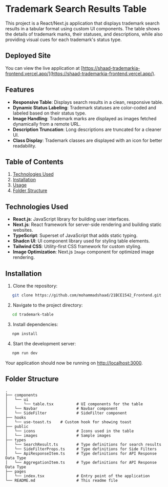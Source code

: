 # Trademark Search Results Table

This project is a React/Next.js application that displays trademark search results in a tabular format using custom UI components. The table shows the details of trademark marks, their statuses, and descriptions, while also providing visual cues for each trademark's status type.

## Deployed Site

You can view the live application at [https://shaad-trademarkia-frontend.vercel.app/](https://shaad-trademarkia-frontend.vercel.app/).

## Features

- **Responsive Table**: Displays search results in a clean, responsive table.
- **Dynamic Status Labeling**: Trademark statuses are color-coded and labeled based on their status type.
- **Image Handling**: Trademark marks are displayed as images fetched dynamically from a remote URL.
- **Description Truncation**: Long descriptions are truncated for a cleaner UI.
- **Class Display**: Trademark classes are displayed with an icon for better readability.

## Table of Contents

1. [Technologies Used](#technologies-used)
2. [Installation](#installation)
3. [Usage](#usage)
4. [Folder Structure](#folder-structure)

## Technologies Used

- **React.js**: JavaScript library for building user interfaces.
- **Next.js**: React framework for server-side rendering and building static websites.
- **TypeScript**: Superset of JavaScript that adds static typing.
- **Shadcn UI**: UI component library used for styling table elements.
- **Tailwind CSS**: Utility-first CSS framework for custom styling.
- **Image Optimization**: Next.js `Image` component for optimized image rendering.

## Installation

1. Clone the repository:

```bash
   git clone https://github.com/mohammadshaad/21BCE1542_Frontend.git
````

2. Navigate to the project directory:

```bash
   cd trademark-table
```

3. Install dependencies:

```bash
   npm install
```

4. Start the development server:

```bash
   npm run dev
```

   Your application should now be running on [http://localhost:3000](http://localhost:3000).


## Folder Structure

```
.
├── components
│   └── ui
│       └── table.tsx          # UI components for the table
│   └── Navbar                 # Navbar component
│   └── SideFilter             # SideFilter component
├── hooks
│   └── use-toast.ts    # Custom hook for showing toast
├── public
│   └── icons                  # Icons used in the table
│   └── images                 # Sample images
├── types
│   └── SearchResult.ts        # Type definitions for search results
│   └── SideFilterProps.ts     # Type definitions for Side Filters
│   └── ApiResponseItem.ts     # Type definitions for API Response Data Type 
│   └── AggregationItem.ts     # Type definitions for API Response Data Type 
├── pages
│   └── index.tsx              # Entry point of the application
└── README.md                  # This readme file
```
